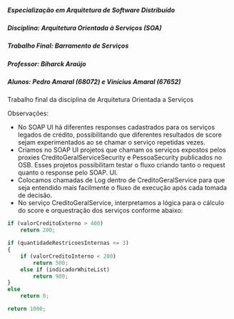 ##### Especialização em Arquitetura de Software Distribuído
##### Disciplina: Arquitetura Orientada à Serviços (SOA)
##### Trabalho Final: Barramento de Serviços
##### Professor: Biharck Araújo
##### Alunos: Pedro Amaral (68072) e Vinícius Amaral (67652)

Trabalho final da disciplina de Arquitetura Orientada a Serviços

Observações:

- No SOAP UI há diferentes responses cadastrados para os serviços legados de crédito, possibilitando que diferentes resultados de score sejam experimentados ao se chamar o serviço repetidas vezes.
- Criamos no SOAP UI projetos que chamam os serviços expostos pelos proxies CreditoGeralServiceSecurity e PessoaSecurity publicados no OSB. Esses projetos possibilitam testar o fluxo criando tanto o request quanto o response pelo SOAP. UI.
- Colocamos chamadas de Log dentro de CreditoGeralService para que seja entendido mais facilmente o fluxo de execução após cada tomada de decisão.
- No serviço CreditoGeralService, interpretamos a lógica para o cálculo do score e orquestração dos serviços conforme abaixo:

```javascript
if (valorCreditoExterno > 400)
	return 200;

if (quantidadeRestricoesInternas <= 3)
{
	if (valorCreditoInterno < 200)
		return 500;
	else if (indicadorWhiteList)
		return 900;
}
else
	return 0;

return 1000;
```
